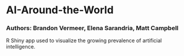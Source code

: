 # AI-Around-the-World
### Authors: Brandon Vermeer, Elena Sarandria, Matt Campbell
R Shiny app used to visualize the growing prevalence of artificial intelligence.
